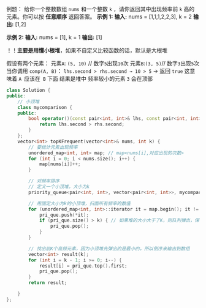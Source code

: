 例题：
给你一个整数数组 `nums` 和一个整数 `k` ，请你返回其中出现频率前 `k` 高的元素。你可以按 **任意顺序** 返回答案。
**示例 1:**
**输入:** nums = [1,1,1,2,2,3], k = 2
**输出:** [1,2]

**示例 2:**
**输入:** nums = [1], k = 1
**输出:** [1]

！！**主要是用懂小根堆**，如果不自定义比较函数的话，默认是大根堆

假设有两个元素：
元素`A`: `(5, 10)` // 数字`5`出现`10`次
元素`B`:` (3, 5) `// 数字`3`出现`5`次
当你调用 `comp(A, B)`：
`lhs.second > rhs.second → 10 > 5` → 返回 `true`
这意味着 `A `应该在` B` 下面
结果是堆中 频率较小的元素 `3` 会在顶部
```cpp
class Solution {
public:
    // 小顶堆
    class mycomparison {
    public:
        bool operator()(const pair<int, int>& lhs, const pair<int, int>& rhs) {
            return lhs.second > rhs.second;
        }
    };
    vector<int> topKFrequent(vector<int>& nums, int k) {
        // 要统计元素出现频率
        unordered_map<int, int> map; // map<nums[i],对应出现的次数>
        for (int i = 0; i < nums.size(); i++) {
            map[nums[i]]++;
        }

        // 对频率排序
        // 定义一个小顶堆，大小为k
        priority_queue<pair<int, int>, vector<pair<int, int>>, mycomparison> pri_que;

        // 用固定大小为k的小顶堆，扫面所有频率的数值
        for (unordered_map<int, int>::iterator it = map.begin(); it != map.end(); it++) {
            pri_que.push(*it);
            if (pri_que.size() > k) { // 如果堆的大小大于了K，则队列弹出，保证堆的大小一直为k
                pri_que.pop();
            }
        }

        // 找出前K个高频元素，因为小顶堆先弹出的是最小的，所以倒序来输出到数组
        vector<int> result(k);
        for (int i = k - 1; i >= 0; i--) {
            result[i] = pri_que.top().first;
            pri_que.pop();
        }
        return result;

    }
};
```
<!--stackedit_data:
eyJoaXN0b3J5IjpbMTk4NzY5Nzg4MiwtMTg4ODQzODI3NiwxMz
IzMDk5NDc5XX0=
-->